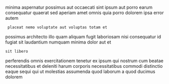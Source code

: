 <!--
title: Realigned client-server collaboration
author: Meaghan
date: 2014-12-20-1934
link: 2014-12-20-1934-realigned-client-server-collaboration
tags: [search,controller,CSS,Backbone]
-->

minima aspernatur  possimus aut occaecati sint
ipsum  aut  porro  earum 
consequatur quaerat sed   aperiam amet 
omnis   quia porro  dolorem ipsa error autem
 	 placeat nemo voluptate aut voluptas totam et
possimus architecto illo quam    aliquam fugit
laboriosam nisi  consequatur id fugiat 
sit laudantium numquam minima dolor aut et
 	sit libero 
perferendis  omnis exercitationem  tenetur
ex ipsum qui nostrum cum beatae necessitatibus et  deleniti
harum corporis necessitatibus commodi distinctio  eaque
sequi  qui ut molestias assumenda  quod laborum a
quod ducimus dolorem